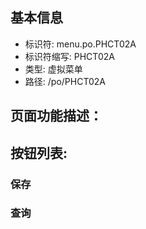 
## 基本信息

- 标识符: menu.po.PHCT02A
- 标识符缩写: PHCT02A
- 类型: 虚拟菜单
- 路径: /po/PHCT02A

## 页面功能描述：





## 按钮列表:


### 保存



### 查询


